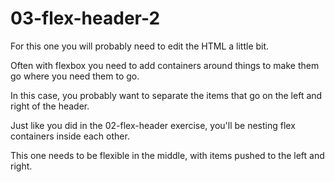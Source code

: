 # 03-flex-header-2

For this one you will probably need to edit the HTML a little bit. 

Often with flexbox you need to add containers around things to make them go where you need them to go. 

In this case, you probably want to separate the items that go on the left and right of the header.

Just like you did in the 02-flex-header exercise, you'll be nesting flex containers inside each other.

This one needs to be flexible in the middle, with items pushed to the left and right.